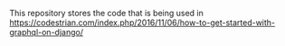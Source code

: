 This repository stores the code that is being used in https://codestrian.com/index.php/2016/11/06/how-to-get-started-with-graphql-on-django/
